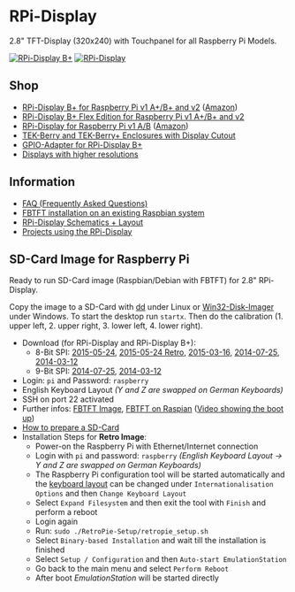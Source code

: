 # RPi-Display
2.8" TFT-Display (320x240) with Touchpanel for all Raspberry Pi Models.

[![RPi-Display B+](https://raw.github.com/watterott/RPi-Display/master/pcb/RPi-Display_Bplus_v11.jpg)](http://www.watterott.com/en/RPi-Display-B-Plus)
[![RPi-Display](https://raw.github.com/watterott/RPi-Display/master/pcb/RPi-Display_v10.jpg)](http://www.watterott.com/en/RPi-Display)


## Shop
* [RPi-Display B+ for Raspberry Pi v1 A+/B+ and v2](http://www.watterott.com/en/RPi-Display-B-Plus) ([Amazon](http://www.amazon.de/RPi-Display-BPlus/dp/B00N3KK2SE))
* [RPi-Display B+ Flex Edition for Raspberry Pi v1 A+/B+ and v2](https://www.watterott.com/en/RPi-Display-Flex-Edition)
* [RPi-Display for Raspberry Pi v1 A/B](http://www.watterott.com/en/RPi-Display) ([Amazon](http://www.amazon.de/RPi-Display/dp/B00I7BGX5A))
* [TEK-Berry and TEK-Berry+ Enclosures with Display Cutout](http://www.watterott.com/index.php?page=search&page_action=query&desc=off&sdesc=off&keywords=RPi-Display)
* [GPIO-Adapter for RPi-Display B+](http://www.watterott.com/en/GPIO-Adapter-for-the-RPi-Display-BPlus)
* [Displays with higher resolutions](https://github.com/watterott/HDMI-Display)


## Information
* [FAQ (Frequently Asked Questions)](https://github.com/watterott/RPi-Display/blob/master/docu/FAQ.md)
* [FBTFT installation on an existing Raspbian system](https://github.com/watterott/RPi-Display/blob/master/docu/FBTFT-Install.md)
* [RPi-Display Schematics + Layout](https://github.com/watterott/RPi-Display/tree/master/pcb)
* [Projects using the RPi-Display](https://github.com/watterott/RPi-Display/blob/master/Projects.md)


## SD-Card Image for Raspberry Pi
Ready to run SD-Card image (Raspbian/Debian with FBTFT) for 2.8" RPi-Display.

Copy the image to a SD-Card with [dd](http://en.wikipedia.org/wiki/Dd_%28Unix%29) under Linux or [Win32-Disk-Imager](http://sourceforge.net/projects/win32diskimager/) under Windows.
To start the desktop run ```startx```. Then do the calibration (1. upper left, 2. upper right, 3. lower left, 4. lower right).

* Download (for RPi-Display and RPi-Display B+):
  * 8-Bit SPI: [2015-05-24](http://www.watterott.net/fbtft/2015-05-05-raspbian-2015-05-24-fbtft-rpi-display.zip), [2015-05-24 Retro](http://www.watterott.net/fbtft/2015-05-05-raspbian-2015-06-09-fbtft-retro-rpi-display.zip), [2015-03-16](http://www.watterott.net/fbtft/2015-02-16-raspbian-2015-03-16-fbtft-rpi-display.zip), [2014-07-25](http://www.watterott.net/fbtft/2014-06-20-raspbian-2014-07-25-fbtft-rpi-display.zip), [2014-03-12](http://www.watterott.net/fbtft/2014-01-07-raspbian-2014-03-12-fbtft-rpi-display.zip)
  * 9-Bit SPI: [2014-07-25](http://www.watterott.net/fbtft/2014-06-20-raspbian-2014-07-25-fbtft-rpi-display-rev1.zip), [2014-03-12](http://www.watterott.net/fbtft/2014-01-07-raspbian-2014-03-12-fbtft-rpi-display-rev1.zip)
* Login: ```pi``` and Password: ```raspberry```
* English Keyboard Layout *(Y and Z are swapped on German Keyboards)*
* SSH on port 22 activated
* Further infos: [FBTFT Image](https://github.com/notro/fbtft-spindle/wiki/FBTFT-image), [FBTFT on Raspian](https://github.com/notro/fbtft/wiki/FBTFT-on-Raspian) ([Video showing the boot up](http://www.youtube.com/watch?v=a2CStAaMbmA))
* [How to prepare a SD-Card](http://elinux.org/RPi_Easy_SD_Card_Setup)
* Installation Steps for **Retro Image**:
  * Power-on the Raspberry Pi with Ethernet/Internet connection
  * Login with ```pi``` and password: ```raspberry```  *(English Keyboard Layout -> Y and Z are swapped on German Keyboards)*
  * The Raspberry Pi configuration tool will be started automatically and the [keyboard layout](https://www.raspberrypi.org/documentation/configuration/raspi-config.md#change-locale) can be changed under ```Internationalisation Options``` and then ```Change Keyboard Layout```
  * Select ```Expand Filesystem``` and then exit the tool with ```Finish``` and perform a reboot
  * Login again
  * Run: ```sudo ./RetroPie-Setup/retropie_setup.sh```
  * Select ```Binary-based Installation``` and wait till the installation is finished
  * Select ```Setup / Configuration``` and then ```Auto-start EmulationStation```
  * Go back to the main menu and select ```Perform Reboot```
  * After boot *EmulationStation* will be started directly

